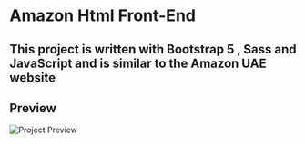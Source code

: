 # Amazon Html Front-End
## This project is written with Bootstrap 5 , Sass and JavaScript and is similar to the Amazon UAE website


## Preview
![Project Preview](https://naserrasouli.ir/images/projects/alodata/1.webp)
